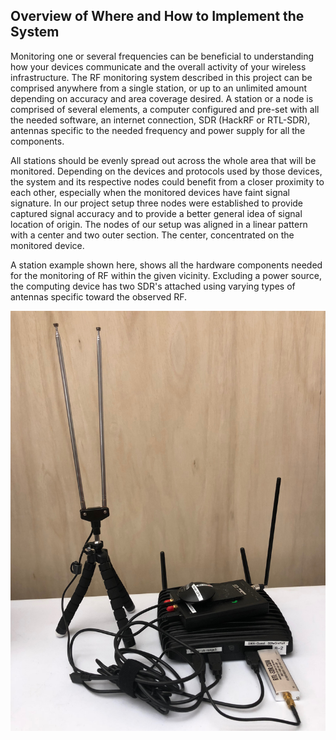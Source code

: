 ## Overview of Where and How to Implement the System
Monitoring one or several frequencies can be beneficial to understanding how your devices communicate and the overall activity of your wireless infrastructure. The RF monitoring system described in this project can be comprised anywhere from a single station, or up to an unlimited amount depending on accuracy and area coverage desired. A station or a node is comprised of several elements, a computer configured and pre-set with all the needed software, an internet connection, SDR (HackRF or RTL-SDR), antennas specific to the needed frequency and power supply for all the components.

All stations should be evenly spread out across the whole area that will be monitored. Depending on the devices and protocols used by those devices, the system and its respective nodes could benefit from a closer proximity to each other, especially when the monitored devices have faint signal signature. In our project setup three nodes were established to provide captured signal accuracy and to provide a better general idea of signal location of origin. The nodes of our setup was aligned in a linear pattern with a center and two outer section. The center, concentrated on the monitored device.

A station example shown here, shows all the hardware components needed for the monitoring of RF within the given vicinity. Excluding a power source, the computing device has two SDR's attached using varying types of antennas specific toward the observed RF.

![](https://github.com/peteIS/mad-jack/blob/master/big-data.JPG?raw=true)